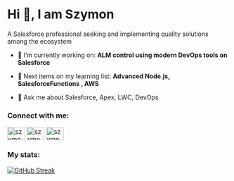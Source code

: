 
<h1> Hi 👋, I am Szymon</h1>

<p>A Salesforce professional seeking and implementing quality solutions among the ecosystem</p>

- 🌱 I’m currently working on: **ALM control using modern DevOps tools on Salesforce**

- 📘 Next items on my learning list: **Advanced Node.js, SalesforceFunctions , AWS**

- 💬 Ask me about Salesforce, Apex, LWC, DevOps


<h3 align="left">Connect with me:</h3>
<p align="left">
<a href="https://linkedin.com/in/szymon-halik" target="blank"><img align="center" src="https://raw.githubusercontent.com/rahuldkjain/github-profile-readme-generator/master/src/images/icons/Social/linked-in-alt.svg" alt="szymon-halik" height="30" width="40" /></a>
<a href="https://trailblazer.me/id/shalik" target="blank"><img align="center" src="https://developer.salesforce.com/resource/images/trailhead-flogo.png" alt="szymon-halik" height="30" width="40" /></a>
<a href="https://salesforce.stackexchange.com/users/89175/szymon-halik" target="blank"><img align="center" src="https://raw.githubusercontent.com/rahuldkjain/github-profile-readme-generator/master/src/images/icons/Social/stack-overflow.svg" alt="szymon-halik" height="30" width="40" /></a>
</p>

<h3 align="left">My stats: </h3>

[![GitHub Streak](http://github-readme-streak-stats.herokuapp.com?user=szymon-halik&theme=dark&background=000000)](https://git.io/streak-stats)
